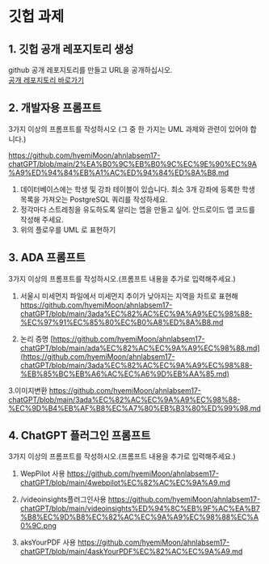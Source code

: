 # 깃헙 과제

## 1. 깃헙 공개 레포지토리 생성

github 공개 레포지토리를 만들고 URL을 공개하십시오.  
[공개 레포지토리 바로가기](https://github.com/hyemiMoon/ahnlabsem17-chatGPT)

## 2. 개발자용 프롬프트

3가지 이상의 프롬프트를 작성하시오 (그 중 한 가지는 UML 과제와 관련이 있어야 합니다.)

https://github.com/hyemiMoon/ahnlabsem17-chatGPT/blob/main/2%EA%B0%9C%EB%B0%9C%EC%9E%90%EC%9A%A9%ED%94%84%EB%A1%AC%ED%94%84%ED%8A%B8.md

1. 데이터베이스에는 학생 및 강좌 테이블이 있습니다. 최소 3개 강좌에 등록한 학생 목록을 가져오는 PostgreSQL 쿼리를 작성하세요.
2. 정각마다 스트레칭을 유도하도록 알리는 앱을 만들고 싶어. 안드로이드 앱 코드를 작성해 주세요.
3. 위의 플로우를 UML 로 표현하기

## 3. ADA 프롬프트

3가지 이상의 프롬프트를 작성하시오.(프롬프트 내용을 추가로 입력해주세요.)

1. 서울시 미세먼지 파일에서 미세먼지 추이가 낮아지는 지역을 차트로 표현해
https://github.com/hyemiMoon/ahnlabsem17-chatGPT/blob/main/3ada%EC%82%AC%EC%9A%A9%EC%98%88-%EC%97%91%EC%85%80%EC%B0%A8%ED%8A%B8.md

3. 논리 증명
[https://github.com/hyemiMoon/ahnlabsem17-chatGPT/blob/main/ada%EC%82%AC%EC%9A%A9%EC%98%88.md](https://github.com/hyemiMoon/ahnlabsem17-chatGPT/blob/main/3ada%EC%82%AC%EC%9A%A9%EC%98%88-%EB%85%BC%EB%A6%AC%EC%A6%9D%EB%AA%85.md)

3.이미지변환
https://github.com/hyemiMoon/ahnlabsem17-chatGPT/blob/main/3ada%EC%82%AC%EC%9A%A9%EC%98%88-%EC%9D%B4%EB%AF%B8%EC%A7%80%EB%B3%80%ED%99%98.md

## 4. ChatGPT 플러그인 프롬프트

3가지 이상의 프롬프트를 작성하시오.(프롬프트 내용을 추가로 입력해주세요.)
1. WepPilot  사용
https://github.com/hyemiMoon/ahnlabsem17-chatGPT/blob/main/4webpilot%EC%82%AC%EC%9A%A9.md

2. /videoinsights플러그인사용
https://github.com/hyemiMoon/ahnlabsem17-chatGPT/blob/main/videoinsights%ED%94%8C%EB%9F%AC%EA%B7%B8%EC%9D%B8%EC%82%AC%EC%9A%A9%EC%98%88%EC%A0%9C.png

3. aksYourPDF 사용
https://github.com/hyemiMoon/ahnlabsem17-chatGPT/blob/main/4askYourPDF%EC%82%AC%EC%9A%A9.md



